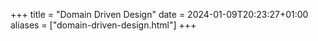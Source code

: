 +++
title = "Domain Driven Design"
date = 2024-01-09T20:23:27+01:00
aliases = ["domain-driven-design.html"]
+++
